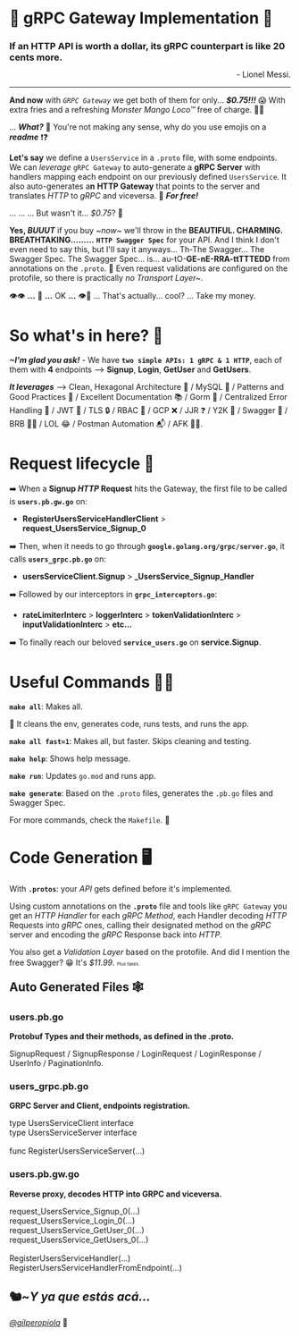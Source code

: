 # 🐉 gRPC Gateway Implementation 🐉

### **If an HTTP API is worth a dollar, its gRPC counterpart is like 20 cents more**.
<div style="text-align: right; margin-top: -4px">- Lionel Messi. </div>

---
**And now** with _`GRPC Gateway`_ we get both of them for only... _**$0.75!!!**_ 😱 With extra fries and a refreshing _Monster Mango Loco™_ free of charge. 🍟🥤 

... _**What?**_ 🤨 You're not making any sense, why do you use emojis on a _**readme**_ ❗❓ 

**Let's say** we define a `UsersService` in a `.proto` file, with some endpoints. We can _leverage_ `gRPC Gateway` to auto-generate a **gRPC Server** with handlers mapping each endpoint on our previously defined `UsersService`. It also auto-generates a**n** **HTTP Gateway** that points to the server and translates _HTTP_ to _gRPC_ and viceversa. 🤯 _**For free!**_

... ... ... But wasn't it... _$0.75_? 🤔

**Yes, _BUUUT_** if you buy _~now~_ we'll throw in the **BEAUTIFUL. CHARMING. BREATHTAKING.........** **`HTTP Swagger Spec`** for your API. And I think I don't even need to say this, but I'll say it anyways... Th-The Swagger... The Swagger Spec. The Swagger Spec... is... au-tO-**GE-nE-RRA-ttTTTEDD** from annotations on the `.proto`. 🎉 Even request validations are configured on the protofile, so there is practically _no Transport Layer~_.

  ️️👁️👁️  **...** 🤔 **...** OK **...** 👁️🤔 ... That's actually... cool? ... Take my money.


# So what's in here? 👀

_**~I'm glad you ask!**_ - We have **`two simple APIs: 1 gRPC & 1 HTTP`**, each of them with **4** endpoints --> **Signup**, **Login**, **GetUser** and **GetUsers**.

**_It leverages_** --> Clean, Hexagonal Architecture 🔷 / MySQL 🐬 / Patterns and Good Practices 📐 / Excellent Documentation 📚 / Gorm 🌱 / Centralized Error Handling 🎯 / JWT 🔑 / TLS 🔒 / RBAC 👑 / GCP ❌ / JJR ❓ / Y2K 🤔 / Swagger 📜 / BRB 🤦‍♂️ / LOL 😂 / Postman Automation 📬 / AFK 🏃‍♀️.

# Request lifecycle 🔄

➡️ When a **Signup _HTTP_ Request** hits the Gateway, the first file to be called is **`users.pb.gw.go`** on:

* **RegisterUsersServiceHandlerClient** > **request_UsersService_Signup_0**

➡️ Then, when it needs to go through **`google.golang.org/grpc/server.go`**, it calls **`users_grpc.pb.go`** on:

* **usersServiceClient.Signup** > **_UsersService_Signup_Handler**

➡️ Followed by our interceptors in **`grpc_interceptors.go`**:

* **rateLimiterInterc** > **loggerInterc** > **tokenValidationInterc** > **inputValidationInterc** > **etc...**

➡️ To finally reach our beloved **`service_users.go`** on **service.Signup**.

# Useful Commands ✍🏼

**`make all`**: Makes all.

🤪 It cleans the env, generates code, runs tests, and runs the app.

**`make all fast=1`**: Makes all, but faster. Skips cleaning and testing.

**`make help`**: Shows help message. 

**`make run`**: Updates `go.mod` and runs app.

**`make generate`**: Based on the `.proto` files, generates the `.pb.go` files and Swagger Spec.

For more commands, check the `Makefile`. 🌈

# Code Generation 🖥️

With **`.protos`**: your _API_ gets defined before it's implemented. 

Using custom annotations on the **`.proto`** file and tools like `gRPC Gateway` you get an _HTTP Handler_ for each _gRPC Method_, each Handler decoding _HTTP_ Requests into _gRPC_ ones, calling their designated method on the _gRPC_ server and encoding the _gRPC_ Response back into _HTTP_.

<div style="margin-bottom: -16px">
You also get a <i>Validation Layer</i> based on the protofile. And did I mention the free Swagger? 😁 It's <i>$11.99</i>.
 <p style="display: inline-block;font-size:8px">Plus taxes.</p>
</div>

## Auto Generated Files 🕸

### **users.pb.go**
**Protobuf Types and their methods, as defined in the .proto.**

SignupRequest / SignupResponse / LoginRequest / LoginResponse / UserInfo / PaginationInfo. 

### **users_grpc.pb.go**

**GRPC Server and Client, endpoints registration.**

<div>type UsersServiceClient interface</div>
<div>type UsersServiceServer interface</div>

<div style='margin-top: 16px'>func RegisterUsersServiceServer(...)</div>

### **users.pb.gw.go**
**Reverse proxy, decodes HTTP into GRPC and viceversa.**

<div>request_UsersService_Signup_0(...)</div>
<div>request_UsersService_Login_0(...)</div>
<div>request_UsersService_GetUser_0(...)</div>
<div>request_UsersService_GetUsers_0(...)</div>

<div style='margin-top: 16px'>RegisterUsersServiceHandler(...)</div>
<div>RegisterUsersServiceHandlerFromEndpoint(...)</div>


## 🐿~_Y ya que estás acá..._
 [_@gilperopiola_](https://www.instagram.com/gilperopiola/) 🚀